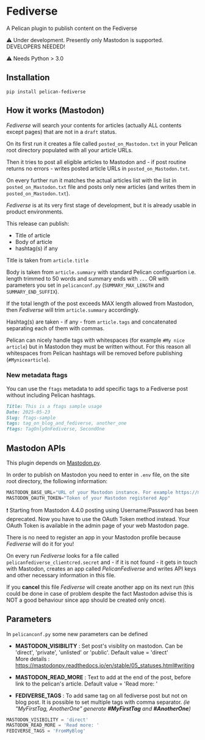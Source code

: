 # Fediverse

A Pelican plugin to publish content on the Fediverse

:warning: Under development. Presently only Mastodon is supported. DEVELOPERS NEEDED!

:warning: Needs Python > 3.0

## Installation

`pip install pelican-fediverse`

## How it works (Mastodon)

*Fediverse* will search your contents for articles (actually ALL contents except pages) that are not in a `draft` status.

On its first run it creates a file called `posted_on_Mastodon.txt` in your Pelican root directory populated with all your article URLs.

Then it tries to post all eligible articles to Mastodon and - if post routine returns no errors - writes posted article URLs in `posted_on_Mastodon.txt`.

On every further run it matches the actual articles list with the list in `posted_on_Mastodon.txt` file and posts only new articles (and writes them in `posted_on_Mastodon.txt`).

*Fediverse* is at its very first stage of development, but it is already usable in product environments.

This release can publish:

- Title of article
- Body of article
- hashtag(s) if any

Title is taken from `article.title`

Body is taken from `article.summary` with standard Pelican configuartion i.e. length trimmed to 50 words and summary ends with `...` OR with parameters you set in `pelicanconf.py` (`SUMMARY_MAX_LENGTH` and `SUMMARY_END_SUFFIX`).

If the total length of the post exceeds MAX length allowed from Mastodon, then *Fediverse* will trim `article.summary` accordingly.

Hashtag(s) are taken - if any - from `article.tags` and concatenated separating each of them with commas.

Pelican can nicely handle tags with whitespaces (for example `#My nice article`) but in Mastodon they must be written without. For this reason all whitespaces from Pelican hashtags will be removed before publishing (`#Mynicearticle`).

### New metadata **ftags**
You can use the `ftags` metadata to add specific tags to a Fediverse post without including Pelican hashtags.
```markdown
Title: This is a ftags sample usage
Date: 2025-05-23
Slug: ftags-sample
tags: tag_on_blog_and_fediverse, another_one
ftags: TagOnlyOnFediverse, SecondOne

```

## Mastodon APIs

This plugin depends on [Mastodon.py](https://github.com/halcy/Mastodon.py).

In order to publish on Mastodon you need to enter in `.env` file, on the site root directory, the following information:

``` python
MASTODON_BASE_URL="URL of your Mastodon instance. For example https://mastodon.social"
MASTODON_OAUTH_TOKEN="Token of your Mastodon registered App"
```

:exclamation: Starting from Mastodon 4.4.0 posting using Username/Password has been deprecated. Now you have to use the OAuth Token method instead. Your OAuth Token is available in the admin page of your web Mastodon page.

There is no need to register an app in your Mastodon profile because *Fediverse* will do it for you!

On every run *Fediverse* looks for a file called `pelicanfediverse_clientcred.secret` and - if it is not found - it gets in touch with Mastodon, creates an app called *PelicanFediverse* and writes API keys and other necessary information in this file.

If you **cancel** this file *Fediverse* will create another app on its next run (this could be done in case of problem despite the fact Mastodon advise this is NOT a good behaviour since app should be created only once).


## Parameters

In `pelicanconf.py` some new parameters can be defined

 - **MASTODON_VISIBILITY** : Set post's visiblity on mastodon. Can be 'direct', 'private', 'unlisted' or 'public'. Default value = 'direct'
  <br>More details : https://mastodonpy.readthedocs.io/en/stable/05_statuses.html#writing
  
 - **MASTODON_READ_MORE** : Text to add at the end of the post, before link to the pelican's article. Default value = 'Read more: '

 - **FEDIVERSE_TAGS** : To add same tag on all fediverse post but not on blog post. It is possible to set multiple tags with comma separator. _(ie "MyFirstTag, AnotherOne" generate **#MyFirstTag** and **#AnotherOne**)_

``` Python
MASTODON_VISIBILITY = 'direct'
MASTODON_READ_MORE = 'Read more: '
FEDIVERSE_TAGS = 'FromMyBlog'
```
